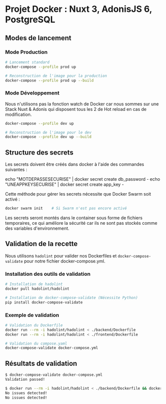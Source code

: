 # Projet Docker : Nuxt 3, AdonisJS 6, PostgreSQL

## Modes de lancement

### Mode Production
```bash
# Lancement standard
docker-compose --profile prod up

# Reconstruction de l'image pour la production
docker-compose --profile prod up --build
```

### Mode Développement

Nous n'utilisons pas la fonction watch de Docker car nous sommes sur une Stack Nuxt & Adonis qui disposent tous les 2 de Hot reload en cas de modification.
```bash
docker-compose --profile dev up

# Reconstruction de l'image pour le dev
docker-compose --profile dev up --build
```

## Structure des secrets

Les secrets doivent être créés dans docker à l'aide des commandes suivantes :

echo "MOTDEPASSESECURISE" | docker secret create db_password -
echo "UNEAPPKEYSECURISE" | docker secret create app_key -

Cette méthode pour gérer les secrets nécessite que Docker Swarm soit activé : 

```bash
docker swarm init    # Si Swarm n'est pas encore activé
```

Les secrets seront montés dans le container sous forme de fichiers temporaires, ce qui améliore la sécurité car ils ne sont pas stockés comme des variables d'environnement.

## Validation de la recette

Nous utilisons `hadolint` pour valider nos Dockerfiles et `docker-compose-validate` pour notre fichier docker-compose.yml.

### Installation des outils de validation
```bash
# Installation de hadolint
docker pull hadolint/hadolint

# Installation de docker-compose-validate (Nécessite Python)
pip install docker-compose-validate
```

### Exemple de validation
```bash
# Validation du Dockerfile
docker run --rm -i hadolint/hadolint < ./backend/Dockerfile
docker run --rm -i hadolint/hadolint < ./frontend/Dockerfile

# Validation du compose.yaml
docker-compose-validate docker-compose.yml
```

## Résultats de validation

```bash
$ docker-compose-validate docker-compose.yml
Validation passed!

$ docker run --rm -i hadolint/hadolint < ./backend/Dockerfile && docker run --rm -i hadolint/hadolint < ./frontend/Dockerfile
No issues detected!
No issues detected!
```
